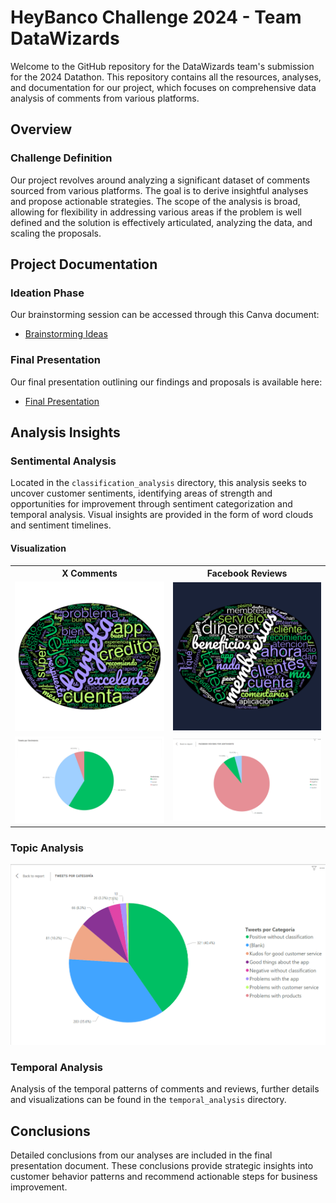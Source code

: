 # HeyBanco Challenge 2024 - Team DataWizards

Welcome to the GitHub repository for the DataWizards team's submission for the 2024 Datathon. This repository contains all the resources, analyses, and documentation for our project, which focuses on comprehensive data analysis of comments from various platforms.

## Overview

### Challenge Definition

Our project revolves around analyzing a significant dataset of comments sourced from various platforms. The goal is to derive insightful analyses and propose actionable strategies. The scope of the analysis is broad, allowing for flexibility in addressing various areas if the problem is well defined and the solution is effectively articulated, analyzing the data, and scaling the proposals.


## Project Documentation

### Ideation Phase

Our brainstorming session can be accessed through this Canva document:
- [Brainstorming Ideas](https://www.canva.com/design/DAGESbJzl4E/CY9ZLfvFDUQV_iJKFDOoKQ/edit?utm_content=DAGESbJzl4E&utm_campaign=designshare&utm_medium=link2&utm_source=sharebutton)

### Final Presentation

Our final presentation outlining our findings and proposals is available here:
- [Final Presentation](https://www.canva.com/design/DAGESY6ceHs/cvg3EZSEOP5V00WMWE0UpA/edit?utm_content=DAGESY6ceHs&utm_campaign=designshare&utm_medium=link2&utm_source=sharebutton)

## Analysis Insights

### Sentimental Analysis

Located in the `classification_analysis` directory, this analysis seeks to uncover customer sentiments, identifying areas of strength and opportunities for improvement through sentiment categorization and temporal analysis. Visual insights are provided in the form of word clouds and sentiment timelines.

#### Visualization

<div align="center">
    <table>
        <tr>
            <th>X Comments</th>
            <th>Facebook Reviews</th>
        </tr>
        <tr>
            <td><img src='classification_analysis/XReviwes/wordcloud.png' alt='Word Cloud for X Comments' style='width:300px'></td>
            <td><img src='classification_analysis/FacebookReviews/wordcloud.png' alt='Word Cloud for Facebook Reviews' style='width:300px'></td>
        </tr>
        <tr>
            <td><img src='classification_analysis/XReviwes/Tweets por Sentimiento.jpg' alt='Sentiment Analysis for X Comments'  style='width:300px'></td>
            <td><img src='classification_analysis/FacebookReviews/FacebookReviewsPorSentimiento.png' alt='Sentiment Analysis for Facebook Reviews' style='width:300px'></td>
        </tr>
    </table>
</div>

### Topic Analysis

<div align="center">
    <img src='classification_analysis/XReviwes/Tweets por Categoria.png' alt='Topic Analysis for Tweets'>
</div>

### Temporal Analysis

Analysis of the temporal patterns of comments and reviews, further details and visualizations can be found in the `temporal_analysis` directory.

## Conclusions

Detailed conclusions from our analyses are included in the final presentation document. These conclusions provide strategic insights into customer behavior patterns and recommend actionable steps for business improvement.
